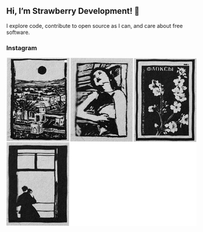 ## Hi, I’m Strawberry Development! 🍓

I explore code, contribute to open source as I can, and care about free software.

### Instagram
[![Instagram](instagram.png)](https://www.instagram.com/strawberry.and.design/)
